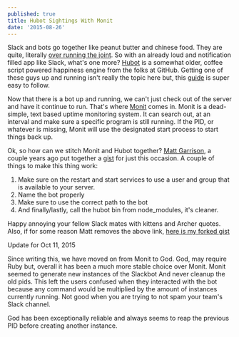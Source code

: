 ```yaml
---
published: true
title: Hubot Sightings With Monit
date: '2015-08-26'
---
```


Slack and bots go together like peanut butter and chinese food.
They are quite, literally [over running the joint][1].
So with an already loud and notification filled app like Slack,
what's one more? [Hubot][2] is a somewhat older,
coffee script powered happiness engine from the folks at GitHub.
Getting one of these guys up and running isn't really the topic here but,
this [guide][3] is super easy to follow.

Now that there is a bot up and running,
we can't just check out of the server and have it continue to run.
That's where [Monit][4] comes in.
Monit is a dead-simple, text based uptime monitoring system.
It can search out, at an interval and
make sure a specific program is still running.
If the PID, or whatever is missing,
Monit will use the designated start process to start things back up.

Ok, so how can we stitch Monit and Hubot together?
[Matt Garrison][5], a couple years ago put together a [gist][6] for just this occasion.
A couple of things to make this thing work:

1. Make sure on the restart and start services to use a user and group that is available to your server.
1. Name the bot properly
1. Make sure to use the correct path to the bot
1. And finally/lastly, call the hubot bin from node_modules, it's cleaner.

Happy annoying your fellow Slack mates with kittens and Archer quotes. Also, if for some reason Matt removes the above link, [here is my forked gist][7]

Update for Oct 11, 2015

Since writing this, we have moved on from Monit to God.
God, may require Ruby but,
overall it has been a much more stable choice over Monit.
Monit seemed to generate new instances of the Slackbot
And never cleanup the old pids.
This left the users confused when they interacted with the bot because
any command would be multiplied by the amount of instances currently running.
Not good when you are trying to not spam your team's Slack channel.

God has been exceptionally reliable and always seems to reap the previous PID before creating another instance.

[1]: http://www.wired.com/2015/08/slack-overrun-bots-friendly-wonderful-bots
[2]: https://hubot.github.com/
[3]: https://github.com/slackhq/hubot-slack
[4]: https://mmonit.com/monit/
[5]: https://github.com/mattsgarrison
[6]: https://gist.github.com/mattsgarrison/1571390
[7]: https://gist.github.com/braidn/082dd25e1d2de4a91a60
